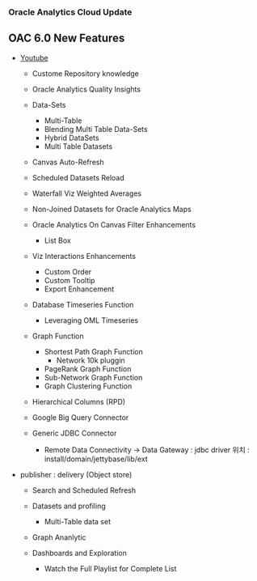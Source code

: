 ### Oracle Analytics Cloud Update

## OAC 6.0 New Features
* [Youtube](https://www.youtube.com/watch?v=kwbzhKRhBn0&list=PL6gBNP-Fr8KW5pcHzCAj3mTsTpmooGEdA)
  * Custome Repository knowledge
  * Oracle Analytics Quality Insights
  * Data-Sets
    * Multi-Table     
    * Blending Multi Table Data-Sets
    * Hybrid DataSets 
    * Multi Table Datasets 
  * Canvas Auto-Refresh  
  * Scheduled Datasets Reload
  * Waterfall Viz Weighted Averages
  * Non-Joined Datasets for Oracle Analytics Maps
  * Oracle Analytics On Canvas Filter Enhancements
    * List Box
  * Viz Interactions Enhancements
    * Custom Order 
    * Custom Tooltip
    * Export Enhancement
  * Database Timeseries Function
    * Leveraging OML Timeseries
  * Graph Function 
    * Shortest Path Graph Function
      * Network 10k pluggin
    * PageRank Graph Function
    * Sub-Network Graph Function
    * Graph Clustering Function
  
  * Hierarchical Columns (RPD)

  * Google Big Query Connector
  * Generic JDBC Connector
    * Remote Data Connectivity -> Data Gateway : jdbc driver 위치 : install/domain/jettybase/lib/ext

* publisher : delivery (Object store)
  * Search and Scheduled Refresh 
  
  * Datasets and profiling
    * Multi-Table data set

  * Graph Ananlytic
  * Dashboards and Exploration
    * Watch the Full Playlist for Complete List 
